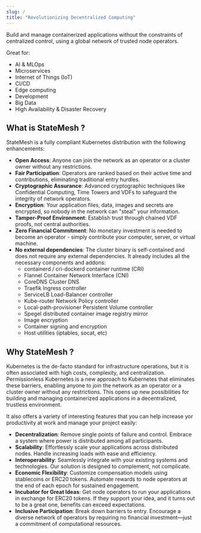 ```yaml
---
slug: /
title: "Revolutionizing Decentralized Computing"
---
```


Build and manage containerized applications without the constraints of centralized control, using a global network of trusted node operators.

Great for:

* AI & MLOps
* Microservices
* Internet of Things (IoT)
* CI/CD
* Edge computing
* Development
* Big Data
* High Availability & Disaster Recovery

## What is StateMesh ?

StateMesh is a fully compliant Kubernetes distribution with the following enhancements:

* **Open Access**: Anyone can join the network as an operator or a cluster owner without any restrictions.
* **Fair Participation**: Operators are ranked based on their active time and contributions, eliminating traditional entry hurdles.
* **Cryptographic Assurance**: Advanced cryptographic techniques like Confidential Computing, Time Towers and VDFs to safeguard the integrity of network operators.
* **Encryption**: Your application files, data, images and secrets are encrypted, so nobody in the network can "steal" your information.
* **Tamper-Proof Environment**: Establish trust through chained VDF proofs, not central authorities.
* **Zero Financial Commitment**: No monetary investment is needed to become an operator - simply contribute your computer, server, or virtual machine.
* **No external dependencies**: The cluster binary is self-contained and does not require any external dependencies. It already includes all the necessary components and addons:
    * containerd / cri-dockerd container runtime (CRI)
    * Flannel Container Network Interface (CNI)
    * CoreDNS Cluster DNS
    * Traefik Ingress controller
    * ServiceLB Load-Balancer controller
    * Kube-router Network Policy controller
    * Local-path-provisioner Persistent Volume controller
    * Spegel distributed container image registry mirror
    * Image encryption
    * Container signing and encryption
    * Host utilities (iptables, socat, etc)

## Why StateMesh ?
Kubernetes is the de-facto standard for infrastructure operations, but it is often associated with high costs, complexity, and centralization. Permissionless Kubernetes is a new approach to Kubernetes that eliminates these barriers, enabling anyone to join the network as an operator or a cluster owner without any restrictions. This opens up new possibilities for building and managing containerized applications in a decentralized, trustless environment.

It also offers a variety of interesting features that you can help increase yor productivity at work and manage your project easily:

* **Decentralization**: Remove single points of failure and control. Embrace a system where power is distributed among all participants.
* **Scalability**: Effortlessly scale your applications across distributed nodes. Handle increasing loads with ease and efficiency.
* **Interoperability**: Seamlessly integrate with your existing systems and technologies. Our solution is designed to complement, not complicate.
* **Economic Flexibility**: Customize compensation models using stablecoins or ERC20 tokens. Automate rewards to node operators at the end of each epoch for sustained engagement.
* **Incubator for Great Ideas**: Get node operators to run your applications in exchange for ERC20 tokens. If they support your idea, and it turns out to be a great one, benefits can exceed expectations.
* **Inclusive Participation**: Break down barriers to entry. Encourage a diverse network of operators by requiring no financial investment—just a commitment of computational resources.
